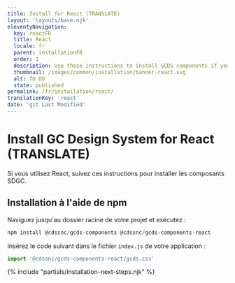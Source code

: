 ```yaml
---
title: Install for React (TRANSLATE)
layout: 'layouts/base.njk'
eleventyNavigation:
  key: reactFR
  title: React
  locale: fr
  parent: installationFR
  order: 1
  description: Use these instructions to install GCDS components if you're using React. (TRANSLATE)
  thumbnail: /images/common/installation/banner-react.svg
  alt: TO DO
  state: published
permalink: /fr/installation/react/
translationKey: 'react'
date: 'git Last Modified'
---
```


# Install GC Design System for React (TRANSLATE)

Si vous utilisez React, suivez ces instructions pour installer les composants SDGC.

## Installation à l'aide de npm

Naviguez jusqu'au dossier racine de votre projet et exécutez :

```js
npm install @cdssnc/gcds-components @cdssnc/gcds-components-react
```

Insérez le code suivant dans le fichier <code>index.js</code> de votre application :

```js
import '@cdssnc/gcds-components-react/gcds.css'
```

{% include "partials/installation-next-steps.njk" %}
